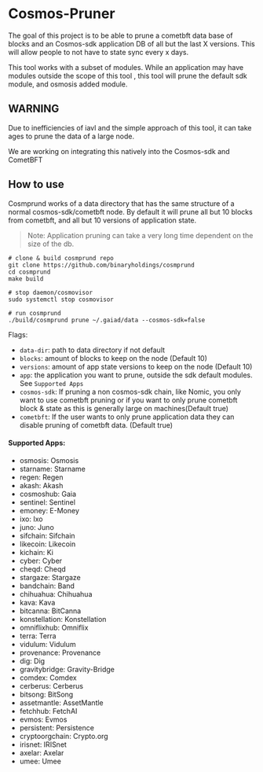 # Cosmos-Pruner

The goal of this project is to be able to prune a cometbft data base of blocks and an Cosmos-sdk application DB of all but the last X versions. This will allow people to not have to state sync every x days.

This tool works with a subset of modules. While an application may have modules outside the scope of this tool , this tool will prune the default sdk module, and osmosis added module. 

## WARNING

Due to inefficiencies of iavl and the simple approach of this tool, it can take ages to prune the data of a large node.  

We are working on integrating this natively into the Cosmos-sdk and CometBFT

## How to use

Cosmprund works of a data directory that has the same structure of a normal cosmos-sdk/cometbft node. By default it will prune all but 10 blocks from cometbft, and all but 10 versions of application state.

> Note: Application pruning can take a very long time dependent on the size of the db. 


```
# clone & build cosmprund repo
git clone https://github.com/binaryholdings/cosmprund
cd cosmprund
make build

# stop daemon/cosmovisor
sudo systemctl stop cosmovisor

# run cosmprund 
./build/cosmprund prune ~/.gaiad/data --cosmos-sdk=false
```

Flags: 

- `data-dir`: path to data directory if not default
- `blocks`: amount of blocks to keep on the node (Default 10)
- `versions`: amount of app state versions to keep on the node (Default 10)
- `app`: the application you want to prune, outside the sdk default modules. See `Supported Apps`
- `cosmos-sdk`: If pruning a non cosmos-sdk chain, like Nomic, you only want to use cometbft pruning or if you want to only prune cometbft block & state as this is generally large on machines(Default true)
- `cometbft`: If the user wants to only prune application data they can disable pruning of cometbft data. (Default true)


#### Supported Apps:
- osmosis: Osmosis
- starname: Starname
- regen: Regen
- akash: Akash
- cosmoshub: Gaia
- sentinel: Sentinel
- emoney: E-Money
- ixo: Ixo
- juno: Juno
- sifchain: Sifchain
- likecoin: Likecoin
- kichain: Ki
- cyber: Cyber
- cheqd: Cheqd
- stargaze: Stargaze
- bandchain: Band
- chihuahua: Chihuahua
- kava: Kava
- bitcanna: BitCanna
- konstellation: Konstellation
- omniflixhub: Omniflix
- terra: Terra
- vidulum: Vidulum
- provenance: Provenance
- dig: Dig
- gravitybridge: Gravity-Bridge
- comdex: Comdex
- cerberus: Cerberus
- bitsong: BitSong
- assetmantle: AssetMantle
- fetchhub: FetchAI
- evmos: Evmos
- persistent: Persistence
- cryptoorgchain: Crypto.org
- irisnet: IRISnet
- axelar: Axelar
- umee: Umee
